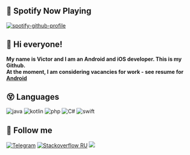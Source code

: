 ## 🎵 Spotify Now Playing

[![spotify-github-profile](https://spotify-github-profile.vercel.app/api/view?uid=i84tzwcrtemtooed617u5jlqc&cover_image=true&theme=novatorem)](https://github.com/kittinan/spotify-github-profile)

## 👋 Hi everyone! 
<b>My name is Victor and I am an Android and iOS developer. This is my Github.<br>
At the moment, I am considering vacancies for work - see resume for <a href="https://cord-attraction-899.notion.site/Resume-9c591d0061cb40ab899cb87e520387da">Android</a><br></b>

## 😵 Languages 

![java](https://img.shields.io/badge/-Java-070c0f?style=for-the-badge)
![kotlin](https://img.shields.io/badge/-Kotlin-070c0f?style=for-the-badge)
![php](https://img.shields.io/badge/-PHP-070c0f?style=for-the-badge)
![C#](https://img.shields.io/badge/-C-070c0f?style=for-the-badge)
![swift](https://img.shields.io/badge/-Swift-070c0f?style=for-the-badge)

## 🥳 Follow me

[![Telegram](https://img.shields.io/badge/-Telegram-070c0f?style=for-the-badge)](https://t.me/kotleni)
[![Stackoverflow RU](https://img.shields.io/badge/-Stackoverflow-070c0f?style=for-the-badge)](https://ru.stackoverflow.com/users/296757/kotleni)
<a href="https://raw.githubusercontent.com/kotleni/kotleni/master/gmail.md"><img src="https://img.shields.io/badge/-GMAIL-070c0f?style=for-the-badge"/></a>

<!-- 🤡: hello, how are you? -->
